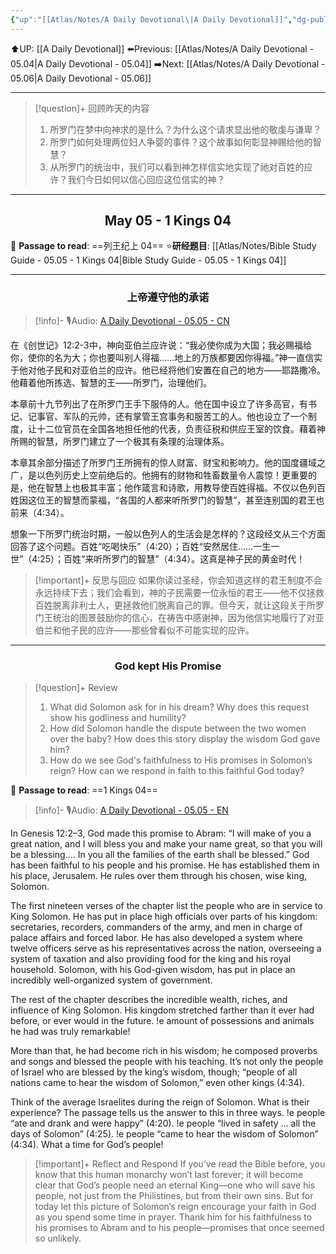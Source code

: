 ```yaml
---
{"up":"[[Atlas/Notes/A Daily Devotional\|A Daily Devotional]]","dg-publish":true,"permalink":"/atlas/notes/a-daily-devotional-05-05/","dgPassFrontmatter":true}
---
```


 ⬆️UP: [[A Daily Devotional]]
⬅️Previous: [[Atlas/Notes/A Daily Devotional - 05.04\|A Daily Devotional - 05.04]]
➡️Next: [[Atlas/Notes/A Daily Devotional - 05.06\|A Daily Devotional - 05.06]]

---

> [!question]+ 回顾昨天的内容
> 1. ⁠所罗门在梦中向神求的是什么？为什么这个请求显出他的敬虔与谦卑？
> 2. 所罗门如何处理两位妇人争婴的事件？这个故事如何彰显神赐给他的智慧？
> 3. 从所罗门的统治中，我们可以看到神怎样信实地实现了祂对百姓的应许？我们今日如何以信心回应这位信实的神？


---
## <center>May 05 -  1 Kings 04</center>

📖 **Passage to read**: ==列王纪上 04==
⭐**研经题目**: [[Atlas/Notes/Bible Study Guide - 05.05 - 1 Kings 04\|Bible Study Guide - 05.05 - 1 Kings 04]]

---
### <center>上帝遵守他的承诺</center>

> [!info]- 🎙️Audio: [A Daily Devotional - 05.05 - CN]()

在《创世记》12:2-3中，神向亚伯兰应许说：“我必使你成为大国；我必赐福给你，使你的名为大；你也要叫别人得福……地上的万族都要因你得福。”神一直信实于他对他子民和对亚伯兰的应许。他已经将他们安置在自己的地方——耶路撒冷。他藉着他所拣选、智慧的王——所罗门，治理他们。

本章前十九节列出了在所罗门王手下服侍的人。他在国中设立了许多高官，有书记、记事官、军队的元帅，还有掌管王宫事务和服苦工的人。他也设立了一个制度，让十二位官员在全国各地担任他的代表，负责征税和供应王室的饮食。藉着神所赐的智慧，所罗门建立了一个极其有条理的治理体系。

本章其余部分描述了所罗门王所拥有的惊人财富、财宝和影响力。他的国度疆域之广，是以色列历史上空前绝后的。他拥有的财物和牲畜数量令人震惊！更重要的是，他在智慧上也极其丰富；他作箴言和诗歌，用教导使百姓得福。不仅以色列百姓因这位王的智慧而蒙福，“各国的人都来听所罗门的智慧”，甚至连别国的君王也前来（4:34）。

想象一下所罗门统治时期，一般以色列人的生活会是怎样的？这段经文从三个方面回答了这个问题。百姓“吃喝快乐”（4:20）；百姓“安然居住……一生一世”（4:25）；百姓“来听所罗门的智慧”（4:34）。这真是神子民的黄金时代！

> [!important]+ 反思与回应
如果你读过圣经，你会知道这样的君王制度不会永远持续下去；我们会看到，神的子民需要一位永恒的君王——他不仅拯救百姓脱离非利士人，更拯救他们脱离自己的罪。但今天，就让这段关于所罗门王统治的图景鼓励你的信心，在祷告中感谢神，因为他信实地履行了对亚伯兰和他子民的应许——那些曾看似不可能实现的应许。


---
### <center>God kept His Promise</center>

> [!question]+ Review
> 1. ⁠What did Solomon ask for in his dream? Why does this request show his godliness and humility?
> 2. ⁠How did Solomon handle the dispute between the two women over the baby? How does this story display the wisdom God gave him?
> 3. How do we see God's faithfulness to His promises in Solomon’s reign? How can we respond in faith to this faithful God today?

📖 **Passage to read**: ==1 Kings 04==

> [!info]- 🎙️Audio: [A Daily Devotional - 05.05 - EN]()  

In Genesis 12:2–3, God made this promise to Abram: “I will make of you a great nation, and I will bless you and make your name great, so that you will be a blessing.… In you all the families of the earth shall be blessed.” God has been faithful to his people and his promise. He has established them in his place, Jerusalem. He rules over them through his chosen, wise king, Solomon.

The first nineteen verses of the chapter list the people who are in service to King Solomon. He has put in place high officials over parts of his kingdom: secretaries, recorders, commanders of the army, and men in charge of palace affairs and forced labor. He has also developed a system where twelve officers serve as his representatives across the nation, overseeing a system of taxation and also providing food for the king and his royal household. Solomon, with his God-given wisdom, has put in place an incredibly well-organized system of government.

The rest of the chapter describes the incredible wealth, riches, and influence of King Solomon. His kingdom stretched farther than it ever had before, or ever would in the future. !e amount of possessions and animals he had was truly remarkable! 

More than that, he had become rich in his wisdom; he composed proverbs and songs and blessed the people with his teaching. It’s not only the people of Israel who are blessed by the king’s wisdom, though; “people of all nations came to hear the wisdom of Solomon,” even other kings (4:34).

Think of the average Israelites during the reign of Solomon. What is their experience? The passage tells us the answer to this in three ways. !e people “ate and drank and were happy” (4:20). !e people “lived in safety … all the days of Solomon” (4:25). !e people “came to hear the wisdom of Solomon” (4:34). What a time for God’s people!

> [!important]+ Reflect and Respond
If you’ve read the Bible before, you know that this human monarchy won’t last forever; it will become clear that God’s people need an eternal King—one who will save his people, not just from the Philistines, but from their own sins. But for today let this picture of Solomon’s reign encourage your faith in God as you spend some time in prayer. Thank him for his faithfulness to his promises to Abram and to his people—promises that once seemed so unlikely.










 


































